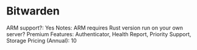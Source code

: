 # Bitwarden

ARM support?: Yes
Notes: ARM requires Rust version run on your own server?
Premium Features: Authenticator, Health Report, Priority Support, Storage
Pricing (Annual): 10